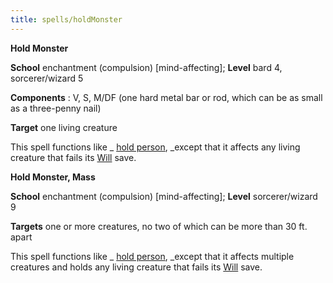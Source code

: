 ```yaml
---
title: spells/holdMonster
---
```

 **Hold Monster**

**School** enchantment (compulsion) [mind-affecting]; **Level** bard 4, sorcerer/wizard 5

**Components** : V, S, M/DF (one hard metal bar or rod, which can be as small as a three-penny nail)

**Target** one living creature

This spell functions like _ [hold person](holdPerson#_hold-person), _except that it affects any living creature that fails its [Will](../combat#_will) save.

**Hold Monster, Mass**

**School** enchantment (compulsion) [mind-affecting]; **Level** sorcerer/wizard 9

**Targets** one or more creatures, no two of which can be more than 30 ft. apart

This spell functions like _ [hold person](holdPerson#_hold-person), _except that it affects multiple creatures and holds any living creature that fails its [Will](../combat#_will) save.


